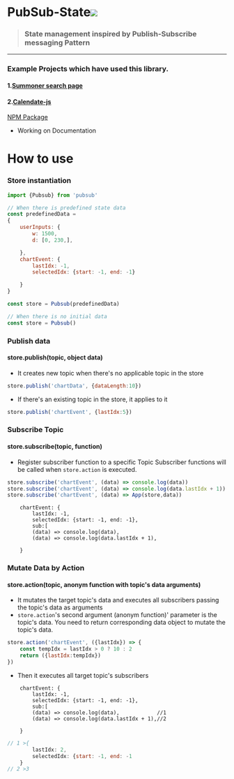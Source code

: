 # PubSub-State<a href="https://hits.seeyoufarm.com"><img src="https://hits.seeyoufarm.com/api/count/incr/badge.svg?url=https%3A%2F%2Fgithub.com%2Fpikpokjeon%2FPubSub-State&count_bg=%23FFAD0F&title_bg=%23555555&icon=&icon_color=%23984040&title=%EB%B0%A9%EB%AC%B8%EC%9E%90&edge_flat=true"/></a>
> ### <bold> State management inspired by Publish-Subscribe messaging Pattern</bold>
---
### Example Projects which have used this library.
#### 1.[Summoner search page](https://github.com/pikpokjeon/summoner-search-page2)
#### 2.[Calendate-js](https://github.com/pikpokjeon/calendate-js)

[NPM Package](https://www.npmjs.com/package/pubsub-state)
- Working on Documentation
# How to use
### Store instantiation
``` javascript
import {Pubsub} from 'pubsub'

// When there is predefined state data
const predefinedData =
{
    userInputs: {
        w: 1500,
        d: [0, 230,],

    },
    chartEvent: {
        lastIdx: -1,
        selectedIdx: {start: -1, end: -1}

    }
}

const store = Pubsub(predefinedData)

// When there is no initial data
const store = Pubsub()


```

### Publish data

#### store.publish(topic, object data) 

- It creates new topic when there's no applicable topic in the store
``` javascript
store.publish('chartData', {dataLength:10})

```
- If there's an existing topic in the store, it applies to it
``` javascript
store.publish('chartEvent', {lastIdx:5}) 

```
### Subscribe Topic
#### store.subscribe(topic, function) 
- Register subscriber function to a specific Topic
Subscriber functions will be called when ```store.action``` is executed.
``` javascript
store.subscribe('chartEvent', (data) => console.log(data))
store.subscribe('chartEvent', (data) => console.log(data.lastIdx + 1))
store.subscribe('chartEvent', (data) => App(store,data))
```
```
    chartEvent: {
        lastIdx: -1,
        selectedIdx: {start: -1, end: -1},
        sub:[
        (data) => console.log(data),
        (data) => console.log(data.lastIdx + 1),

    }
```
### Mutate Data by Action
#### store.action(topic, anonym function with topic's data arguments)
- It mutates the target topic's data and executes all subscribers passing the topic's data as arguments
- ```store.action```'s second argument (anonym function)' parameter is the topic's data. You need to return corresponding data object to mutate the topic's data.

``` javascript
store.action('chartEvent', ({lastIdx}) => {
    const tempIdx = lastIdx > 0 ? 10 : 2
    return ({lastIdx:tempIdx})
})

```
- Then it executes all target topic's subscribers
```
    chartEvent: {
        lastIdx: -1,
        selectedIdx: {start: -1, end: -1},
        sub:[
        (data) => console.log(data),            //1
        (data) => console.log(data.lastIdx + 1),//2

    }
```
``` javascript
// 1 >{
        lastIdx: 2,
        selectedIdx: {start: -1, end: -1
    }
// 2 >3
        
```
